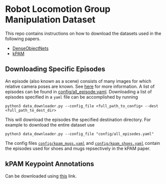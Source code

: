 # Robot Locomotion Group Manipulation Dataset
This repo contains instructions on how to download the datasets used in the following papers.

- [DenseObjectNets](https://github.com/RobotLocomotion/pytorch-dense-correspondence)
- [kPAM](https://sites.google.com/view/kpam)


## Downloading Specific Episodes

An episode (also known as a scene) consists of many images for which relative camera poses are known. See [here](https://github.com/RobotLocomotion/pytorch-dense-correspondence/blob/master/doc/data_organization.md) for more information. A list of episodes can be found in [config/all_episode.yaml](config/all_episodes.yaml). Downloading a list of episodes specified in a `yaml` file can be accomplished by running

```angular2
python3 data_downloader.py --config_file <full_path_to_config> --dest <full_path_to_dest_dir>  
```

This will download the episodes the specified destination directory. For example to download the entire dataset use

```angular2
python3 data_downloader.py --config_file "config/all_episodes.yaml"
```

The config files [`config/kpam_mugs.yaml`](config/kpam_mugs.yaml) and [`config/kpam_shoes.yaml`](config/kpam_shoes.yaml) contain the episodes used for shoes and mugs repsectively in the kPAM paper.


## kPAM Keypoint Annotations
Can be downloaded using [this](http://data.csail.mit.edu/rlg_manipulation/kpam_annotations.zip) link.